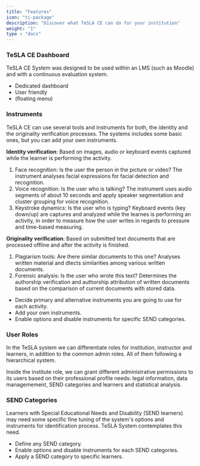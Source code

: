 ```yaml
---
title: "Features"
icon: "ti-package"
description: "Discover what TeSLA CE can do for your institution"
weight: "1"
type : "docs"
---
```


### TeSLA CE Dashboard 
TeSLA CE System was designed to be used within an LMS (such as Moodle) and with a continuous evaluation system. 

- Dedicated dashboard
- User friendly
- (floating menu)



### Instruments
TeSLA CE can use several tools and instruments for both, the identity and the originality verification processes. The systems includes some basic ones, but you can add your own instruments.

**Identity verification**: Based on images, audio or keyboard events captured while the learner is performing the activity.
1. Face recognition: Is the user the person in the picture or video?
   The instrument analyses facial expressions for facial detection and recognition. 
2. Voice recognition: Is the user who is talking?
   The instrument uses audio segments of about 10 seconds and apply speaker segmentation and cluster grouping for voice recognition. 
3. Keystroke dynamics: Is the user who is typing? 
   Keyboard events (key down/up) are captures and analyzed while the learnes is performing an activity, in order to 
   measure how the user writes in regards to pressure and time-based measuring. 

**Originality verification**: Based on submitted text documents that are processed offline and after the activity is finished.
1. Plagiarism tools: Are there similar documents to this one? 
   Analyses written material and dtects similarities among various written documents.
2. Forensic analysis: Is the user who wrote this text? 
   Determines the authorship verification and authorship attribution of written documents based 
   on the comparison of current documents with stored data. 
   



- Decide primary and alternative instruments you are going to use for each activity.
- Add your own instruments.
- Enable options and disable instruments for specific SEND categories.

### User Roles
In the TeSLA system we can differentiate roles for institution, instructor and learners, 
in addition to the common admin roles. All of them following a hierarchical system. 

Inside the institute role, we can grant different administrative permissions to its users based on their 
professional profile needs: legal information, data managemement, SEND categories and learners and statistical analysis.

### SEND Categories

Learners with Special Educational Needs and Disability (SEND learners) may need some specific fine tuning of the system's options and instruments for identification process. 
TeSLA System contemplates this need.

* Define any SEND category.
* Enable options and disable instruments for each SEND categories.
* Apply a SEND category to specific learners.
